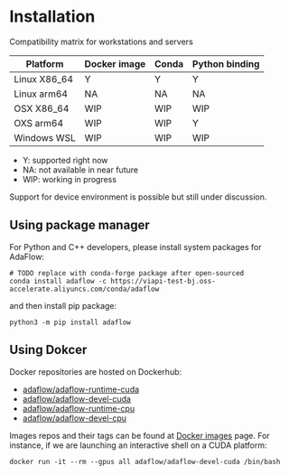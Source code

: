 # Installation

Compatibility matrix for workstations and servers

| Platform     | Docker image                 | Conda  | Python binding |
|--------------|------------------------------|--------|----------------|
| Linux X86_64 | Y                            | Y      | Y              |
| Linux arm64  | NA                           | NA     | NA             |
| OSX X86_64   | WIP                          | WIP    | WIP            |
| OXS arm64    | WIP                          | WIP    | Y              |
| Windows WSL  | WIP                          | WIP    | WIP            |

* Y: supported right now
* NA: not available in near future
* WIP: working in progress

Support for device environment is possible but still under discussion.

## Using package manager

For Python and C++ developers, please install system packages for AdaFlow:

```shell
# TODO replace with conda-forge package after open-sourced
conda install adaflow -c https://viapi-test-bj.oss-accelerate.aliyuncs.com/conda/adaflow
```

and then install pip package:

```shell
python3 -m pip install adaflow
```

## Using Dokcer

Docker repositories are hosted on Dockerhub:  

* [adaflow/adaflow-runtime-cuda](https://hub.docker.com/repository/docker/adaflow/adaflow-runtime-cuda/general)
* [adaflow/adaflow-devel-cuda](https://hub.docker.com/repository/docker/adaflow/adaflow-devel-cuda/general)
* [adaflow/adaflow-runtime-cpu](https://hub.docker.com/repository/docker/adaflow/adaflow-runtime-cpu/general)
* [adaflow/adaflow-devel-cpu](https://hub.docker.com/repository/docker/adaflow/adaflow-devel-cpu/general)


Images repos and their tags can be found at [Docker images](./docker_images.md) page. For instance, if we are launching an interactive shell on a CUDA platform:

```shell
docker run -it --rm --gpus all adaflow/adaflow-devel-cuda /bin/bash
```